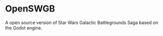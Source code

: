 # OpenSWGB
A open source version of Star Wars Galactic Battlegrounds Saga based on the Godot engine.
